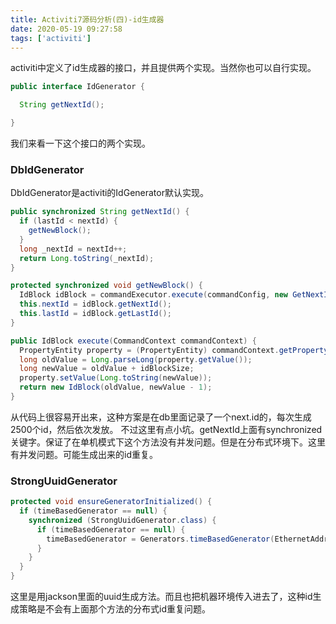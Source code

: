 ```yaml
---
title: Activiti7源码分析(四)-id生成器
date: 2020-05-19 09:27:58
tags: ['activiti']
---
```

activiti中定义了id生成器的接口，并且提供两个实现。当然你也可以自行实现。
```java
public interface IdGenerator {

  String getNextId();

}
```
我们来看一下这个接口的两个实现。

### DbIdGenerator  
DbIdGenerator是activiti的IdGenerator默认实现。
```java
public synchronized String getNextId() {
  if (lastId < nextId) {
    getNewBlock();
  }
  long _nextId = nextId++;
  return Long.toString(_nextId);
}

protected synchronized void getNewBlock() {
  IdBlock idBlock = commandExecutor.execute(commandConfig, new GetNextIdBlockCmd(idBlockSize));
  this.nextId = idBlock.getNextId();
  this.lastId = idBlock.getLastId();
}

public IdBlock execute(CommandContext commandContext) {
  PropertyEntity property = (PropertyEntity) commandContext.getPropertyEntityManager().findById("next.dbid");
  long oldValue = Long.parseLong(property.getValue());
  long newValue = oldValue + idBlockSize;
  property.setValue(Long.toString(newValue));
  return new IdBlock(oldValue, newValue - 1);
}
```
从代码上很容易开出来，这种方案是在db里面记录了一个next.id的，每次生成2500个id，然后依次发放。
不过这里有点小坑。getNextId上面有synchronized关键字。保证了在单机模式下这个方法没有并发问题。但是在分布式环境下。这里有并发问题。可能生成出来的id重复。

### StrongUuidGenerator
```java
protected void ensureGeneratorInitialized() {
  if (timeBasedGenerator == null) {
    synchronized (StrongUuidGenerator.class) {
      if (timeBasedGenerator == null) {
        timeBasedGenerator = Generators.timeBasedGenerator(EthernetAddress.fromInterface());
      }
    }
  }
}
```
这里是用jackson里面的uuid生成方法。而且也把机器环境传入进去了，这种id生成策略是不会有上面那个方法的分布式id重复问题。